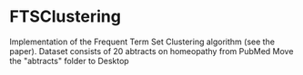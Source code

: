 # FTSClustering
Implementation of the Frequent Term Set Clustering algorithm (see the paper). 
Dataset consists of 20 abtracts on homeopathy from PubMed
Move the "abtracts" folder to Desktop
